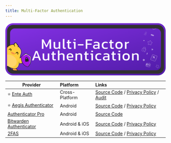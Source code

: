 ```yaml
---
title: Multi-Factor Authentication
---
```


![Cover](../../assets/multi-factor-authentication.png)

| Provider | Platform | Links |
| --- | :-- | :-- |
| :star: [Ente Auth](https://ente.io/auth) | Cross-Platform | [Source Code](https://github.com/ente-io/ente/tree/main/auth) / [Privacy Policy](https://ente.io/privacy) / [Audit](https://ente.io/blog/cryptography-audit/) |
| :star: [Aegis Authenticator](https://getaegis.app/) | Android | [Source Code](https://github.com/beemdevelopment/Aegis) / [Privacy Policy](https://getaegis.app/aegis/privacy.html) | |
| [Authenticator Pro](https://authenticatorpro.jmh.me/) | Android | [Source Code](https://github.com/jamie-mh/AuthenticatorPro)
| [Bitwarden Authenticator](https://bitwarden.com/products/authenticator/) | Android & iOS | [Source Code](https://github.com/bitwarden/authenticator-android) / [Privacy Policy](https://bitwarden.com/privacy/)
| [2FAS](https://2fas.com/) | Android & iOS | [Source Code](https://github.com/twofas) / [Privacy Policy](https://2fas.com/privacy-policy/)
